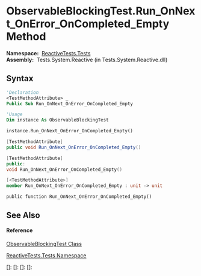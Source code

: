 # ObservableBlockingTest.Run\_OnNext\_OnError\_OnCompleted\_Empty Method

**Namespace:**  [ReactiveTests.Tests](ReactiveTests.Tests\ReactiveTests.Tests.md)  
**Assembly:**  Tests.System.Reactive (in Tests.System.Reactive.dll)

## Syntax

```vb
'Declaration
<TestMethodAttribute> _
Public Sub Run_OnNext_OnError_OnCompleted_Empty
```

```vb
'Usage
Dim instance As ObservableBlockingTest

instance.Run_OnNext_OnError_OnCompleted_Empty()
```

```csharp
[TestMethodAttribute]
public void Run_OnNext_OnError_OnCompleted_Empty()
```

```c++
[TestMethodAttribute]
public:
void Run_OnNext_OnError_OnCompleted_Empty()
```

```fsharp
[<TestMethodAttribute>]
member Run_OnNext_OnError_OnCompleted_Empty : unit -> unit 
```

```jscript
public function Run_OnNext_OnError_OnCompleted_Empty()
```

## See Also

#### Reference

[ObservableBlockingTest Class](ObservableBlockingTest\ObservableBlockingTest.md)

[ReactiveTests.Tests Namespace](ReactiveTests.Tests\ReactiveTests.Tests.md)

[]: 
[]: 
[]: 
[]: 